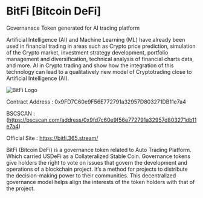 # BitFi [Bitcoin DeFi]
Governanace Token generated for AI trading platform

Artificial Intelligence (AI) and Machine Learning (ML) have already been used in financial trading in areas such as Crypto price prediction, simulation of the Crypto market, investment strategy development, portfolio management and diversification, technical analysis of financial charts data, and more. AI in Crypto trading and show how the integration of this technology can lead to a qualitatively new model of Cryptotrading close to Artificial  Intelligence (AI). 

![BitFi Logo](https://user-images.githubusercontent.com/109957215/185853767-a90b285a-531d-4c07-9d1b-f51d6b8a6e04.png)

Contract Address : 0x9FD7C60e9F56E772791a32957D803271DB11e7a4

BSCSCAN :(https://bscscan.com/address/0x9fd7c60e9f56e772791a32957d803271db11e7a4)

Official Site : https://bitfi.365.stream/

BitFi (Bitcoin DeFi) is a governance token related to Auto Trading Platform. Which carried USDeFi as a Collateralized Stable Coin. 
Governance tokens give holders the right to vote on issues that govern the development and operations of a blockchain project. It’s a method for projects to distribute the decision-making power to their communities. This decentralized governance model helps align the interests of the token holders with that of the project.
